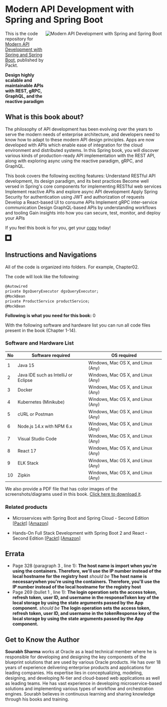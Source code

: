 # Modern API Development with Spring and Spring Boot

<a href="https://www.packtpub.com/web-development/modern-api-development-with-spring-and-spring-boot?utm_source=github&utm_medium=repository&utm_campaign=9781800562479"><img src="https://static.packt-cdn.com/products/9781800562479/cover/smaller" alt="Modern API Development with Spring and Spring Boot" height="256px" align="right"></a>

This is the code repository for [Modern API Development with Spring and Spring Boot](https://www.packtpub.com/web-development/modern-api-development-with-spring-and-spring-boot?utm_source=github&utm_medium=repository&utm_campaign=9781800562479), published by Packt.

**Design highly scalable and maintainable APIs with REST, gRPC, GraphQL, and the reactive paradigm**

## What is this book about?
The philosophy of API development has been evolving over the years to serve the modern needs of enterprise architecture, and developers need to know how to adapt to these modern API design principles. Apps are now developed with APIs which enable ease of integration for the cloud environment and distributed systems. In this Spring book, you will discover various kinds of production-ready API implementation with the REST API, along with exploring async using the reactive paradigm, gRPC, and GraphQL. 

This book covers the following exciting features:
Understand RESTful API development, its design paradigm, and its best practices
Become well versed in Spring's core components for implementing RESTful web services
Implement reactive APIs and explore async API development
Apply Spring Security for authentication using JWT and authorization of requests
Develop a React-based UI to consume APIs
Implement gRPC inter-service communication
Design GraphQL-based APIs by understanding workflows and tooling
Gain insights into how you can secure, test, monitor, and deploy your APIs

If you feel this book is for you, get your [copy](https://www.amazon.com/dp/1800562470) today!

<a href="https://www.packtpub.com/?utm_source=github&utm_medium=banner&utm_campaign=GitHubBanner"><img src="https://raw.githubusercontent.com/PacktPublishing/GitHub/master/GitHub.png" 
alt="https://www.packtpub.com/" border="5" /></a>

## Instructions and Navigations
All of the code is organized into folders. For example, Chapter02.

The code will look like the following:
```
@Autowired
private DgsQueryExecutor dgsQueryExecutor;
@MockBean
private ProductService productService;
@MockBean
```

**Following is what you need for this book:**
0

With the following software and hardware list you can run all code files present in the book (Chapter 1-14).
### Software and Hardware List
| No | Software required | OS required |
| -------- | ------------------------------------ | ----------------------------------- |
| 1  | Java 15 | Windows, Mac OS X, and Linux (Any) |
| 2 | Java IDE such as IntelliJ or Eclipse | Windows, Mac OS X, and Linux (Any) |
| 3 | Docker | Windows, Mac OS X, and Linux (Any) |
| 4 | Kubernetes (Minikube) | Windows, Mac OS X, and Linux (Any) |
| 5 | cURL or Postman | Windows, Mac OS X, and Linux (Any) |
| 6 | Node.js 14.x with NPM 6.x | Windows, Mac OS X, and Linux (Any) |
| 7 | Visual Studio Code | Windows, Mac OS X, and Linux (Any) |
| 8 | React 17 | Windows, Mac OS X, and Linux (Any) |
| 9 | ELK Stack | Windows, Mac OS X, and Linux (Any) |
| 10 | Zipkin | Windows, Mac OS X, and Linux (Any) |

We also provide a PDF file that has color images of the screenshots/diagrams used in this book. [Click here to download it](https://static.packt-cdn.com/downloads/9781800562479_ColorImages.pdf).

### Related products
* Microservices with Spring Boot and Spring Cloud - Second Edition [[Packt]](https://www.packtpub.com/product/microservices-with-spring-boot-and-spring-cloud-second-edition/9781801072977?utm_source=github&utm_medium=repository&utm_campaign=9781801072977) [[Amazon]](https://www.amazon.com/dp/B094DMGZ6T)

* Hands-On Full Stack Development with Spring Boot 2 and React - Second Edition [[Packt]](https://www.packtpub.com/product/hands-on-full-stack-development-with-spring-boot-2-and-react-second-edition/9781838822361?utm_source=github&utm_medium=repository&utm_campaign=9781838822361) [[Amazon]](https://www.amazon.com/dp/B07S6F7YL3)

## Errata 
 * Page 328 (paragraph 3 , line 1):  **The host name is import when you're using the containers. Therefore, we'll use the IP number instead of the local hostname for the registry host** _should be_ **The host name is necessarywhen you're using the containers. Therefore, you'll use the IP number instead of the local hostname for the registry host**
 *  Page 269 (bullet 1 , line 1):  **The login operation sets the access token, refresh token, user ID, and username in the responseToken key of the local storage by using the state arguments passed by the App component.** _should be_ **The login operation sets the access token, refresh token, user ID, and username in the tokenResponse key of the local storage by using the state arguments passed by the App component.**
 


## Get to Know the Author
**Sourabh Sharma** works at Oracle as a lead technical member where he is responsible for developing and designing the key components of the blueprint solutions that are used by various Oracle products. He has over 18 years of experience delivering enterprise products and applications for leading companies. His expertise lies in conceptualizing, modeling, designing, and developing N-tier and cloud-based web applications as well as leading teams. He has vast experience in developing microservice-based solutions and implementing various types of workflow and orchestration engines. Sourabh believes in continuous learning and sharing knowledge through his books and training.

